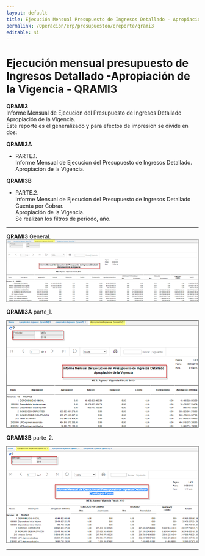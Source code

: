 ```yaml
---
layout: default
title: Ejecución Mensual Presupuesto de Ingresos Detallado - Apropiación de la Vigencia    
permalink: /Operacion/erp/presupuestoo/qreporte/qrami3  
editable: si
---
```


# Ejecución mensual presupuesto de Ingresos Detallado -Apropiación de la Vigencia - QRAMI3


**QRAMI3**  
Informe Mensual de Ejecucion del Presupuesto de Ingresos Detallado  
Apropiación de la Vigencia.  
Este reporte es el generalizado y para efectos de impresion se divide en dos:  

**QRAMI3A**   
* PARTE.1.  
Informe Mensual de Ejecucion del Presupuesto de Ingresos Detallado.  
Apropiación de la Vigencia.  


**QRAMI3B**  
* PARTE.2.  
Informe Mensual de Ejecucion del Presupuesto de Ingresos Detallado  
Cuenta por Cobrar.  
Apropiación de la Vigencia.  
Se realizan los filtros de periodo, año.  
**********

**QRAMI3**  General.  
![](qrami311.png)	

**QRAMI3A**   parte_1.

![](QRAMI3A.png)	

**QRAMI3B**   parte_2.

![](QRAMI3B.png)	


****



